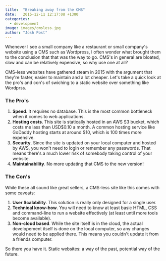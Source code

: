 ```yaml
---
title:  "Breaking away from the CMS"
date:   2015-12-11 12:17:08 +1300
categories: 
  - development
image: images/cmsless.jpg
author: "Josh Post"
---
```


Whenever I see a small company like a restaurant or small company's website using a CMS such as Wordpress, I often wonder what brought them to the conclusion that that was the way to go. CMS's in general are bloated, slow and can be relatively expensive, so why use one at all?

CMS-less websites have gathered steam in 2015 with the argument that they're faster, easier to maintain and a lot cheaper. Let's take a quick look at the pro's and con's of swiching to a static website over something like Wordprss.

### The Pro's

1. **Speed**. It requires no database. This is the most common bottleneck when it comes to web applications.
2. **Hosting costs**. This site is statically hosted in an AWS S3 bucket, which costs me lass than USD$0.10 a month. A common hosting service like GoDaddy hosting starts at around $10, which is 100 times more expensive.
3. **Security**. Since the site is updated on your local computer and hosted by AWS, you won't need to login or remember any passwords. That means there's a much lower risk of somebody taking control of your website.
4. **Maintainability**. No more updating that CMS to the new version!

### The Con's

While these all sound like great sellers, a CMS-less site like this comes with some caveats:

1. **User Scalability**. This solution is really only designed for a single user.
2. **Technical know-how**. You will need to know at least basic HTML, CSS and command-line to run a website effectively (at least until more tools become available).
3. **Non-cloud based**. While the site itself is in the cloud, the actual developement itself is done on the local computer, so any changes would need to be applied there. This means you couldn't update it from a friends computer.


So there you have it. Static websites: a way of the past, potential way of the future.
